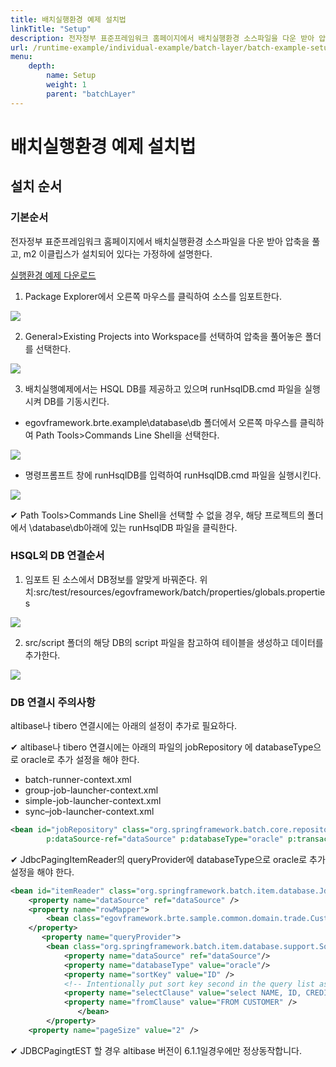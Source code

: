 ```yaml
---
title: 배치실행환경 예제 설치법
linkTitle: "Setup"
description: 전자정부 표준프레임워크 홈페이지에서 배치실행환경 소스파일을 다운 받아 압축을 풀고, m2 이클립스가 설치되어 있다는 가정하에 설명한다.
url: /runtime-example/individual-example/batch-layer/batch-example-setup/
menu:
    depth:
        name: Setup
        weight: 1
        parent: "batchLayer"
---
```

# 배치실행환경 예제 설치법

## 설치 순서
### 기본순서
전자정부 표준프레임워크 홈페이지에서 배치실행환경 소스파일을 다운 받아 압축을 풀고, m2 이클립스가 설치되어 있다는 가정하에 설명한다.

[실행환경 예제 다운로드](http://www.egovframe.go.kr/EgovRunEnvReleaseEdu.jsp?menu=3&submenu=1&leftsub=5)

1. Package Explorer에서 오른쪽 마우스를 클릭하여 소스를 임포트한다.

![](./images/사용자_지정_3.jpg)

2. General>Existing Projects into Workspace를 선택하여 압축을 풀어놓은 폴더를 선택한다.

![](./images/사용자_지정_4.jpg)

3. 배치실행예제에서는 HSQL DB를 제공하고 있으며 runHsqlDB.cmd 파일을 실행시켜 DB를 기동시킨다.

- egovframework.brte.example\database\db 폴더에서 오른쪽 마우스를 클릭하여 Path Tools>Commands Line Shell을 선택한다.

![](./images/setup_cmd.png)

- 명령프롬프트 창에 runHsqlDB를 입력하여 runHsqlDB.cmd 파일을 실행시킨다.

![](./images/setup_cmd2.png)

✔ Path Tools>Commands Line Shell을 선택할 수 없을 경우, 해당 프로젝트의 폴더에서 \database\db아래에 있는 runHsqlDB 파일을 클릭한다.

### HSQL외 DB 연결순서
1. 임포트 된 소스에서 DB정보를 알맞게 바꿔준다. 위치:src/test/resources/egovframework/batch/properties/globals.properties

![](./images/setup_dbproperty.png)

2. src/script 폴더의 해당 DB의 script 파일을 참고하여 테이블을 생성하고 데이터를 추가한다.

![](./images/setup_dbscript.png)

### DB 연결시 주의사항
altibase나 tibero 연결시에는 아래의 설정이 추가로 필요하다.

✔ altibase나 tibero 연결시에는 아래의 파일의 jobRepository 에 databaseType으로 oracle로 추가 설정을 해야 한다.

- batch-runner-context.xml
- group-job-launcher-context.xml
- simple-job-launcher-context.xml
- sync–job-launcher-context.xml

```xml
<bean id="jobRepository" class="org.springframework.batch.core.repository.support.JobRepositoryFactoryBean"
		p:dataSource-ref="dataSource" p:databaseType="oracle" p:transactionManager-ref="transactionManager" p:lobHandler-ref="lobHandler"/>
```

✔ JdbcPagingItemReader의 queryProvider에 databaseType으로 oracle로 추가 설정을 해야 한다.

```xml
<bean id="itemReader" class="org.springframework.batch.item.database.JdbcPagingItemReader" scope="step">
	<property name="dataSource" ref="dataSource" />
	<property name="rowMapper">
		<bean class="egovframework.brte.sample.common.domain.trade.CustomerCreditRowMapper" />
	</property>
       <property name="queryProvider">
		<bean class="org.springframework.batch.item.database.support.SqlPagingQueryProviderFactoryBean">
			<property name="dataSource" ref="dataSource"/>
			<property name="databaseType" value="oracle"/>
			<property name="sortKey" value="ID" />
			<!-- Intentionally put sort key second in the query list as a test -->
			<property name="selectClause" value="select NAME, ID, CREDIT" />
			<property name="fromClause" value="FROM CUSTOMER" />
               </bean>
        </property>
	<property name="pageSize" value="2" />
```

✔ JDBCPagingtEST 할 경우 altibase 버전이 6.1.1일경우에만 정상동작합니다.